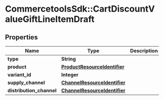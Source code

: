 # CommercetoolsSdk::CartDiscountValueGiftLineItemDraft

## Properties
Name | Type | Description | Notes
------------ | ------------- | ------------- | -------------
**type** | **String** |  | [optional] 
**product** | [**ProductResourceIdentifier**](ProductResourceIdentifier.md) |  | [optional] 
**variant_id** | **Integer** |  | [optional] 
**supply_channel** | [**ChannelResourceIdentifier**](ChannelResourceIdentifier.md) |  | [optional] 
**distribution_channel** | [**ChannelResourceIdentifier**](ChannelResourceIdentifier.md) |  | [optional] 

